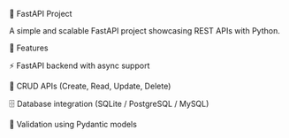 🚀 FastAPI Project

A simple and scalable FastAPI project showcasing REST APIs with Python.

📌 Features

⚡ FastAPI backend with async support

📄 CRUD APIs (Create, Read, Update, Delete)

🗄️ Database integration (SQLite / PostgreSQL / MySQL)

🔐 Validation using Pydantic models
